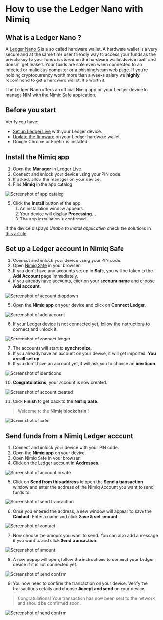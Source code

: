 # How to use the Ledger Nano with Nimiq

## What is a Ledger Nano ?

A [Ledger Nano S](https://www.ledgerwallet.com/products/ledger-nano-s) is a so called hardware wallet. A hardware wallet is a very secure and at the same time user friendly way to access your funds as the private key to your funds is stored on the hardware wallet device itself and doesn't get leaked. Your funds are safe even when connected to an infected or malicious computer or a phishing/scam web page. If you're holding cryptocurrency worth more than a weeks salary we **highly** recommend to get a hardware wallet. It's worth it.

The Ledger Nano offers an official Nimiq app on your Ledger device to manage NIM with the [Nimiq Safe](https://safe.nimiq.com/) application.

## Before you start

Verify you have:

- [Set up Ledger Live](https://support.ledger.com/hc/en-us/articles/360006395233) with your Ledger device.
- [Update the firmware](https://support.ledgerwallet.com/hc/en-us/articles/360002731113) on your Ledger hardware wallet.
- Google Chrome or Firefox is installed.

## Install the Nimiq app

1. Open the **Manager** in [Ledger Live](https://ledger.com/live).
2. Connect and unlock your device using your PIN code.
3. If asked, allow the manager on your device.
4. Find **Nimiq** in the app catalog

![Screenshot of app catalog](resources/ledger-guide-install-app.png)

5. Click the **Install** button of the app.
   1. An installation window appears.
   2. Your device will display **Processing...** 
   3. The app installation is confirmed.

If the device displays *Unable to install application* check the solutions in [this article](https://support.ledgerwallet.com/hc/en-us/articles/115005171425-Unable-to-install-application).

## Set up a Ledger account in Nimiq Safe

1. Connect and unlock your device using your PIN code.
2. Open [Nimiq Safe](https://safe.nimiq.com/) in your browser.
3. If you don't have any accounts set up in **Safe**, you will be taken to the **Add Account** page immediately.
4. If you already have accounts, click on your **account name** and choose **Add account**.

![Screenshot of account dropdown](resources/ledger-guide-add-account.png)

5. Open the **Nimiq app** on your device and click on **Connect Ledger**.

![Screenshot of add account](resources/ledger-guide-connect-ledger.png)

6. If your Ledger device is not connected yet, follow the instructions to connect and unlock it.

![Screenshot of connect ledger](resources/ledger-guide-import-addresses.png)

7. The accounts will start to **synchronize**.
8. If you already have an account on  your device, it will get imported. **You are all set up**.
9. If you don't have an account yet, it will ask you to choose an **identicon**.

![Screenshot of identicons](resources/ledger-guide-identicon.png)

10. **Congratulations**, your account is now created.

![Screenshot of account created](resources/ledger-guide-created.png)

11. Click **Finish** to get back to the **Nimiq Safe**.

> Welcome to the **Nimiq blockchain** !

![Screenshot of safe](resources/ledger-guide-welcome.png)

## Send funds from a Nimiq Ledger account

1. Connect and unlock your device with your PIN code.
2. Open the **Nimiq app** on your device.
3. Open [Nimiq Safe](https://safe.nimiq.com/) in your browser.
4. Click on the Ledger account in **Addresses**.

![Screenshot of account in safe](resources/ledger-guide-send.png)

5. Click on **Send from this address** to open the **Send a transaction** window and enter the address of the Nimiq Account you want to send funds to.

![Screenshot of send transaction](resources/ledger-guide-send-2.png)

6. Once you entered the address, a new window will appear to save the **Contact**. Enter a name and click **Save & set amount**.

![Screenshot of contact](resources/ledger-guide-contact.png)

7. Now choose the amount you want to send. You can also add a message if you want to and click **Send transaction**.

![Screenshot of amount](resources/ledger-guide-amount.png)

8. A new popup will open, follow the instructions to connect your Ledger device if it is not connected yet.

![Screenshot of send confirm](resources/ledger-guide-send-confirm.png)

9. You now need to confirm the transaction on your device. Verify the transactions details and choose **Accept and send** on your device.

> Congratulations! Your transaction has now been sent to the network and should be confirmed soon.

![Screenshot of send confirm](resources/ledger-guide-confirmed.png)


